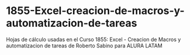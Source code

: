 # 1855-Excel-creacion-de-macros-y-automatizacion-de-tareas
Hojas de cálculo usadas en el Curso 1855: Excel - Creacion de Macros y automatizacion de tareas de Roberto Sabino para ALURA LATAM
